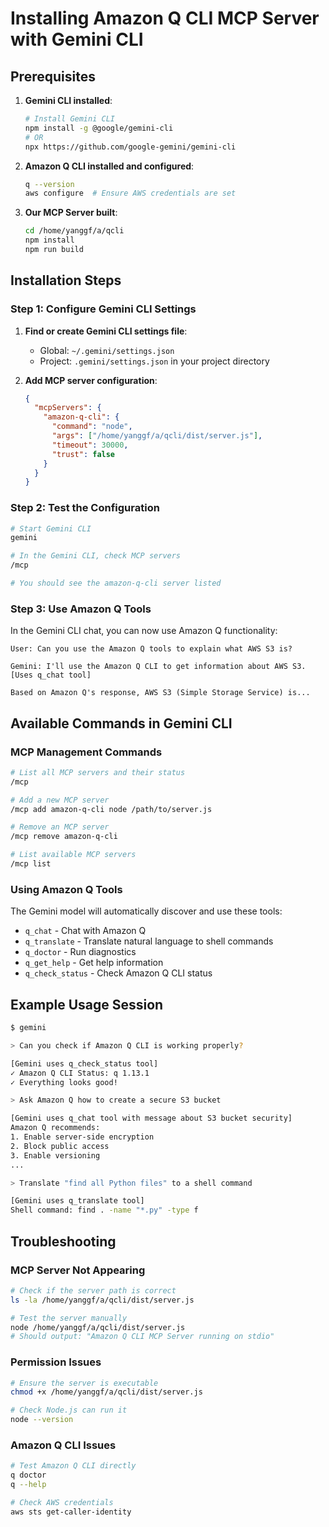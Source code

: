 # Installing Amazon Q CLI MCP Server with Gemini CLI

## Prerequisites

1. **Gemini CLI installed**:
   ```bash
   # Install Gemini CLI
   npm install -g @google/gemini-cli
   # OR
   npx https://github.com/google-gemini/gemini-cli
   ```

2. **Amazon Q CLI installed and configured**:
   ```bash
   q --version
   aws configure  # Ensure AWS credentials are set
   ```

3. **Our MCP Server built**:
   ```bash
   cd /home/yanggf/a/qcli
   npm install
   npm run build
   ```

## Installation Steps

### Step 1: Configure Gemini CLI Settings

1. **Find or create Gemini CLI settings file**:
   - Global: `~/.gemini/settings.json`
   - Project: `.gemini/settings.json` in your project directory

2. **Add MCP server configuration**:
   ```json
   {
     "mcpServers": {
       "amazon-q-cli": {
         "command": "node",
         "args": ["/home/yanggf/a/qcli/dist/server.js"],
         "timeout": 30000,
         "trust": false
       }
     }
   }
   ```

### Step 2: Test the Configuration

```bash
# Start Gemini CLI
gemini

# In the Gemini CLI, check MCP servers
/mcp

# You should see the amazon-q-cli server listed
```

### Step 3: Use Amazon Q Tools

In the Gemini CLI chat, you can now use Amazon Q functionality:

```
User: Can you use the Amazon Q tools to explain what AWS S3 is?

Gemini: I'll use the Amazon Q CLI to get information about AWS S3.
[Uses q_chat tool]

Based on Amazon Q's response, AWS S3 (Simple Storage Service) is...
```

## Available Commands in Gemini CLI

### MCP Management Commands
```bash
# List all MCP servers and their status
/mcp

# Add a new MCP server
/mcp add amazon-q-cli node /path/to/server.js

# Remove an MCP server
/mcp remove amazon-q-cli

# List available MCP servers
/mcp list
```

### Using Amazon Q Tools
The Gemini model will automatically discover and use these tools:
- `q_chat` - Chat with Amazon Q
- `q_translate` - Translate natural language to shell commands
- `q_doctor` - Run diagnostics
- `q_get_help` - Get help information
- `q_check_status` - Check Amazon Q CLI status

## Example Usage Session

```bash
$ gemini

> Can you check if Amazon Q CLI is working properly?

[Gemini uses q_check_status tool]
✓ Amazon Q CLI Status: q 1.13.1
✓ Everything looks good!

> Ask Amazon Q how to create a secure S3 bucket

[Gemini uses q_chat tool with message about S3 bucket security]
Amazon Q recommends:
1. Enable server-side encryption
2. Block public access
3. Enable versioning
...

> Translate "find all Python files" to a shell command

[Gemini uses q_translate tool]
Shell command: find . -name "*.py" -type f
```

## Troubleshooting

### MCP Server Not Appearing
```bash
# Check if the server path is correct
ls -la /home/yanggf/a/qcli/dist/server.js

# Test the server manually
node /home/yanggf/a/qcli/dist/server.js
# Should output: "Amazon Q CLI MCP Server running on stdio"
```

### Permission Issues
```bash
# Ensure the server is executable
chmod +x /home/yanggf/a/qcli/dist/server.js

# Check Node.js can run it
node --version
```

### Amazon Q CLI Issues
```bash
# Test Amazon Q CLI directly
q doctor
q --help

# Check AWS credentials
aws sts get-caller-identity
```
